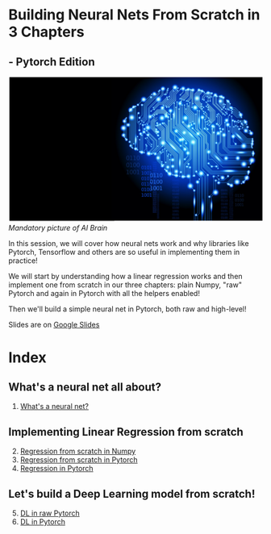 # Building Neural Nets From Scratch in 3 Chapters 
## - Pytorch Edition

![Mandatory AI Brain](images/brain.png)
*Mandatory picture of AI Brain*


In this session, we will cover how neural nets work and why libraries like Pytorch, Tensorflow and others are so useful in implementing them in practice!

We will start by understanding how a linear regression works and then implement one from scratch in our three chapters:
plain Numpy, "raw" Pytorch and again in Pytorch with all the helpers enabled!

Then we'll build a simple neural net in Pytorch, both raw and high-level!

Slides are on [Google Slides](https://docs.google.com/presentation/d/1mogRSKPf8mZsj29XqP-Ss9i9SvWSB6V305dXZi_9OKk/edit?usp=sharing)

# Index
## What's a neural net all about? 
1. [What's a neural net?](./Intro_Regression.ipynb)


## Implementing Linear Regression from scratch
2. [Regression from scratch in Numpy](Numpy_Regression.ipynb)
3. [Regression from scratch in Pytorch](Plain_Pytorch_Regression.ipynb)
4. [Regression in Pytorch](Pytorch_Regression.ipynb) 

## Let's build a Deep Learning model from scratch!
5. [DL in raw Pytorch](Plain_Pytorch_Neural_Net.ipynb)
6. [DL in Pytorch](Pytorch_Neural_Net.ipynb)



